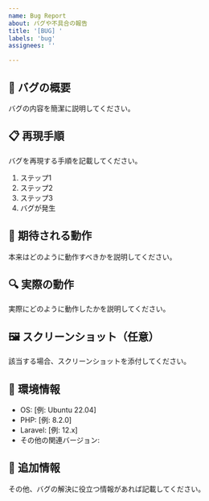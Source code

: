 ```yaml
---
name: Bug Report
about: バグや不具合の報告
title: '[BUG] '
labels: 'bug'
assignees: ''

---
```


## 🐛 バグの概要

バグの内容を簡潔に説明してください。

## 📋 再現手順

バグを再現する手順を記載してください。

1. ステップ1
2. ステップ2
3. ステップ3
4. バグが発生

## 🎯 期待される動作

本来はどのように動作すべきかを説明してください。

## 🔍 実際の動作

実際にどのように動作したかを説明してください。

## 🖼️ スクリーンショット（任意）

該当する場合、スクリーンショットを添付してください。

## 🔧 環境情報

- OS: [例: Ubuntu 22.04]
- PHP: [例: 8.2.0]
- Laravel: [例: 12.x]
- その他の関連バージョン:

## 📝 追加情報

その他、バグの解決に役立つ情報があれば記載してください。
